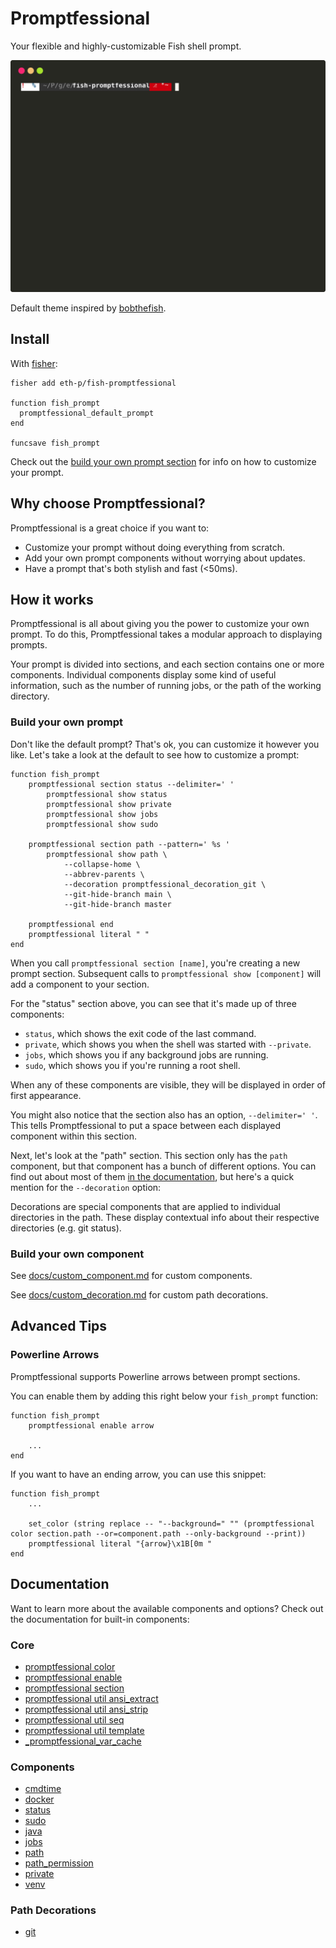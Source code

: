 # Promptfessional

Your flexible and highly-customizable Fish shell prompt.

![Screenshot](screenshot.svg)

Default theme inspired by [bobthefish](https://github.com/oh-my-fish/theme-bobthefish).


## Install

With [fisher](https://github.com/jorgebucaran/fisher):

```fish
fisher add eth-p/fish-promptfessional

function fish_prompt
  promptfessional_default_prompt
end

funcsave fish_prompt
```

Check out the [build your own prompt section](#build-your-own-prompt) for info on how to customize your prompt.


## Why choose Promptfessional?

Promptfessional is a great choice if you want to:

- Customize your prompt without doing everything from scratch.
- Add your own prompt components without worrying about updates.
- Have a prompt that's both stylish and fast (<50ms).

## How it works

Promptfessional is all about giving you the power to customize your own prompt. To do this, Promptfessional takes a modular approach to displaying prompts.

Your prompt is divided into sections, and each section contains one or more components. Individual components display some kind of useful information, such as the number of running jobs, or the path of the working directory.

### Build your own prompt

Don't like the default prompt? That's ok, you can customize it however you like. Let's take a look at the default to see how to customize a prompt:

```fish
function fish_prompt
    promptfessional section status --delimiter=' '
        promptfessional show status
        promptfessional show private
        promptfessional show jobs
        promptfessional show sudo

    promptfessional section path --pattern=' %s '
        promptfessional show path \
        	--collapse-home \
        	--abbrev-parents \
        	--decoration promptfessional_decoration_git \
        	--git-hide-branch main \
        	--git-hide-branch master 

    promptfessional end
    promptfessional literal " "
end
```

When you call `promptfessional section [name]`, you're creating a new prompt section. Subsequent calls to `promptfessional show [component]` will add a component to your section.

For the "status" section above, you can see that it's made up of three components:
- `status`, which shows the exit code of the last command.
- `private`, which shows you when the shell was started with `--private`.
- `jobs`, which shows you if any background jobs are running.
- `sudo`, which shows you if you're running a root shell.

When any of these components are visible, they will be displayed in order of first appearance.

You might also notice that the section also has an option, `--delimiter=' '`. This tells Promptfessional to put a space between each displayed component within this section.

Next, let's look at the "path" section. This section only has the `path` component, but that component has a bunch of different options. You can find out about most of them [in the documentation](#documentation), but here's a quick mention for the `--decoration` option:

Decorations are special components that are applied to individual directories in the path. These display contextual info about their respective directories (e.g. git status).

### Build your own component

See [docs/custom_component.md](docs/custom_component.md) for custom components.

See [docs/custom_decoration.md](docs/custom_decoration.md) for custom path decorations.

## Advanced Tips

### Powerline Arrows

Promptfessional supports Powerline arrows between prompt sections.

You can enable them by adding this right below your `fish_prompt` function:

```fish
function fish_prompt
    promptfessional enable arrow
    
    ...
end
```

If you want to have an ending arrow, you can use this snippet:

```fish
function fish_prompt
    ...
    
    set_color (string replace -- "--background=" "" (promptfessional color section.path --or=component.path --only-background --print))
    promptfessional literal "{arrow}\x1B[0m "
end
```

## Documentation

Want to learn more about the available components and options?
Check out the documentation for built-in components:

### Core

- [promptfessional color](docs/promptfessional_color.md)
- [promptfessional enable](docs/promptfessional_enable.md)
- [promptfessional section](docs/promptfessional_section.md)
- [promptfessional util ansi_extract](docs/promptfessional_util_ansi_extract.md)
- [promptfessional util ansi_strip](docs/promptfessional_util_ansi_strip.md)
- [promptfessional util seq](docs/promptfessional_util_seq.md)
- [promptfessional util template](docs/promptfessional_util_template.md)
- [_promptfessional_var_cache](docs/promptfessional_var_cache.md)

### Components

- [cmdtime](docs/component_cmdtime.md)
- [docker](docs/component_docker.md)
- [status](docs/component_status.md)
- [sudo](docs/component_sudo.md)
- [java](docs/component_java.md)
- [jobs](docs/component_jobs.md)
- [path](docs/component_path.md)
- [path_permission](docs/component_path_permission.md)
- [private](docs/component_private.md)
- [venv](docs/component_venv.md)

### Path Decorations

- [git](docs/decoration_git.md)
